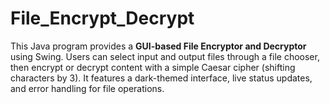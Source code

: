# File_Encrypt_Decrypt
This Java program provides a **GUI-based File Encryptor and Decryptor** using Swing. Users can select input and output files through a file chooser, then encrypt or decrypt content with a simple Caesar cipher (shifting characters by 3). It features a dark-themed interface, live status updates, and error handling for file operations.
